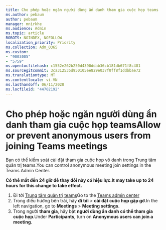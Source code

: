 ```yaml
---
title: Cho phép hoặc ngăn người dùng ẩn danh tham gia cuộc họp teams
ms.author: pebaum
author: pebaum
manager: mnirkhe
ms.audience: Admin
ms.topic: article
ROBOTS: NOINDEX, NOFOLLOW
localization_priority: Priority
ms.collection: Adm_O365
ms.custom:
- "9003005"
- "5759"
ms.openlocfilehash: c1552e262b250d4390ddab36cb181db671f8c481
ms.sourcegitcommit: 3ca312535d950105ee829e037f0ff8f1ddbbae72
ms.translationtype: MT
ms.contentlocale: vi-VN
ms.lasthandoff: 06/11/2020
ms.locfileid: "44702192"
---
```

# <a name="allow-or-prevent-anonymous-users-from-joining-teams-meetings"></a><span data-ttu-id="5451e-102">Cho phép hoặc ngăn người dùng ẩn danh tham gia cuộc họp teams</span><span class="sxs-lookup"><span data-stu-id="5451e-102">Allow or prevent anonymous users from joining Teams meetings</span></span>

<span data-ttu-id="5451e-103">Bạn có thể kiểm soát cài đặt tham gia cuộc họp vô danh trong Trung tâm quản trị teams.</span><span class="sxs-lookup"><span data-stu-id="5451e-103">You can control anonymous meeting join settings in the Teams Admin Center.</span></span>

<span data-ttu-id="5451e-104">**Có thể mất đến 24 giờ để thay đổi này có hiệu lực.**</span><span class="sxs-lookup"><span data-stu-id="5451e-104">**It may take up to 24 hours for this change to take effect.**</span></span>

1.  <span data-ttu-id="5451e-105">Đi tới [Trung tâm quản trị teams](https://admin.teams.microsoft.com)</span><span class="sxs-lookup"><span data-stu-id="5451e-105">Go to the [Teams admin center](https://admin.teams.microsoft.com)</span></span>
2.  <span data-ttu-id="5451e-106">Trong điều hướng bên trái, hãy **đi tới**   >   **cài đặt cuộc họp gặp gỡ**.</span><span class="sxs-lookup"><span data-stu-id="5451e-106">In the left navigation, go to  **Meetings**  >  **Meeting settings**.</span></span>
3.  <span data-ttu-id="5451e-107">Trong người **tham gia**, hãy bật **người dùng ẩn danh có thể tham gia cuộc họp**.</span><span class="sxs-lookup"><span data-stu-id="5451e-107">Under  **Participants**, turn on  **Anonymous users can join a meeting**.</span></span>